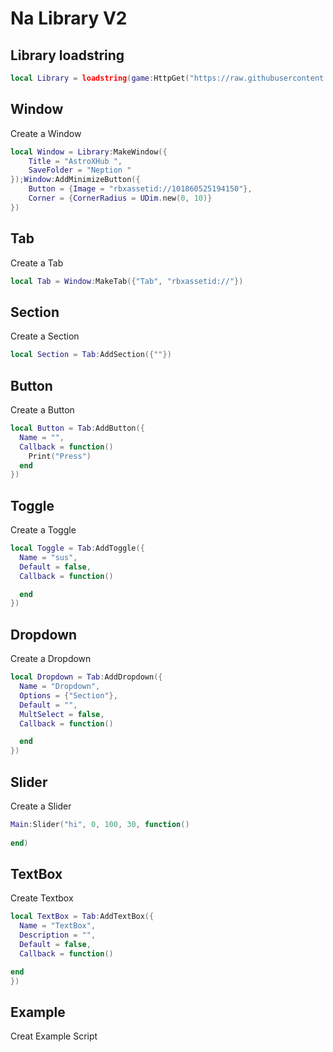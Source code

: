 # Na Library V2 
## Library loadstring
```lua
local Library = loadstring(game:HttpGet("https://raw.githubusercontent.com/AstroXTeam/Project-/refs/heads/main/V3.lua%20(1).txt"))()
```




## Window
Create a Window
```lua
local Window = Library:MakeWindow({
    Title = "AstroXHub ",
    SaveFolder = "Neption "
});Window:AddMinimizeButton({
    Button = {Image = "rbxassetid://101860525194150"},
    Corner = {CornerRadius = UDim.new(0, 10)}
})
```

## Tab
Create a Tab
```lua
local Tab = Window:MakeTab({"Tab", "rbxassetid://"})
```

## Section
Create a Section
```lua
local Section = Tab:AddSection({""})
```

## Button
Create a Button
```lua
local Button = Tab:AddButton({
  Name = "",
  Callback = function()
    Print("Press") 
  end
})

```

## Toggle
Create a Toggle
```lua
local Toggle = Tab:AddToggle({
  Name = "sus",
  Default = false,
  Callback = function()

  end
})

```

## Dropdown
Create a Dropdown
```lua
local Dropdown = Tab:AddDropdown({
  Name = "Dropdown",
  Options = {"Section"},
  Default = "", 
  MultSelect = false,
  Callback = function()

  end
})
```

## Slider
Create a Slider
```lua
Main:Slider("hi", 0, 100, 30, function()
    
end)
```

## TextBox
Create Textbox
```lua
local TextBox = Tab:AddTextBox({
  Name = "TextBox",
  Description = "", 
  Default = false,
  Callback = function()

end
})

```

## Example 
Creat Example Script
```lua
```
